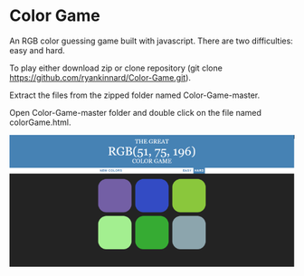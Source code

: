 <h1>Color Game</h1>

An RGB color guessing game built with javascript. There are two difficulties: easy and hard.

To play either download zip or clone repository (git clone https://github.com/ryankinnard/Color-Game.git). 

Extract the files from the zipped folder named Color-Game-master. 

Open Color-Game-master folder and double click on the file named colorGame.html.

![Screenshot](https://github.com/ryankinnard/Color-Game/blob/master/RBG.png)


